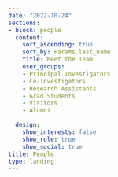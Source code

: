 ```yaml
---
date: "2022-10-24"
sections:
- block: people
  content:
    sort_ascending: true
    sort_by: Params.last_name
    title: Meet the Team
    user_groups:
    - Principal Investigators
    - Co-Investigators
    - Research Assistants
    - Grad Students
    - Visitors
    - Alumni

  design:
    show_interests: false
    show_role: true
    show_social: true
title: People
type: landing
---
```

